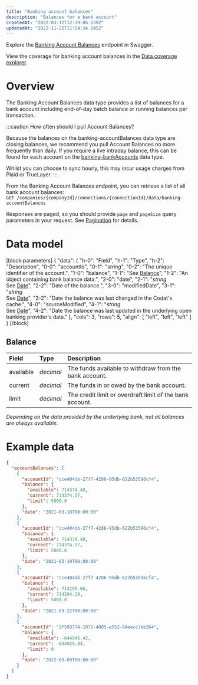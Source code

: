 ```yaml
---
title: "Banking account balances"
description: "Balances for a bank account"
createdAt: "2022-03-12T12:39:06.539Z"
updatedAt: "2022-11-22T11:54:34.145Z"
---
```


Explore the <a className="external" class="external" href="https://api.codat.io/swagger/index.html#/BankingAccountBalances" target="_blank">Banking Account Balances</a> endpoint in Swagger.

View the coverage for banking account balances in the <a className="external" href="https://knowledge.codat.io/supported-features/banking?view=tab-by-data-type&dataType=banking-accountBalances" target="_blank">Data coverage explorer</a>.

# Overview

The Banking Account Balances data type provides a list of balances for a bank account including end-of-day batch balance or running balances per transaction.

:::caution How often should I pull Account Balances?

Because the balances on the banking-accountBalances data type are closing balances, we recommend you pull Account Balances no more frequently than daily. If you require a live intraday balance, this can be found for each account on the [banking-bankAccounts](#data-model-banking-banking-accounts) data type.

Whilst you can choose to sync hourly, this may incur usage charges from Plaid or TrueLayer.
:::

From the Banking Account Balances endpoint, you can retrieve a list of all bank account balances:  
`GET /companies/{companyId}/connections/{connectionId}/data/banking-accountBalances`

Responses are paged, so you should provide `page` and `pageSize` query parameters in your request. See [Pagination](/pagination) for details.

# Data model

[block:parameters]
{
"data": {
"h-0": "Field",
"h-1": "Type",
"h-2": "Description",
"0-0": "accountId",
"0-1": "_string_",
"0-2": "The unique identifier of the account.",
"1-0": "balance",
"1-1": "See [Balance](#balance)",
"1-2": "An object containing bank balance data.",
"2-0": "date",
"2-1": "_string_  
See [Date](/datamodel-shared-date)",
"2-2": "Date of the balance.",
"3-0": "modifiedDate",
"3-1": "_string_  
See [Date](/datamodel-shared-date)",
"3-2": "Date the balance was last changed in the Codat's cache.",
"4-0": "sourceModified",
"4-1": "_string_  
See [Date](/datamodel-shared-date)",
"4-2": "Date the balance was last updated in the underlying open banking provider's data."
},
"cols": 3,
"rows": 5,
"align": [
"left",
"left",
"left"
]
}
[/block]

## Balance

| Field     | Type      | Description                                              |
| :-------- | :-------- | :------------------------------------------------------- |
| available | _decimal_ | The funds available to withdraw from the bank account.   |
| current   | _decimal_ | The funds in or owed by the bank account.                |
| limit     | _decimal_ | The credit limit or overdraft limit of the bank account. |

_Depending on the data provided by the underlying bank, not all balances are always available._

# Example data

```json
{
  "accountBalances": [
    {
      "accountId": "cce404db-27f7-4286-95db-622b53596cf4",
      "balance": {
        "available": 714374.48,
        "current": 714374.57,
        "limit": 5000.0
      },
      "date": "2021-03-18T00:00:00"
    },
    {
      "accountId": "cce404db-27f7-4286-95db-622b53596cf4",
      "balance": {
        "available": 714374.48,
        "current": 714374.57,
        "limit": 5000.0
      },
      "date": "2021-03-19T00:00:00"
    },
    {
      "accountId": "cce404db-27f7-4286-95db-622b53596cf4",
      "balance": {
        "available": 714195.66,
        "current": 714204.39,
        "limit": 5000.0
      },
      "date": "2021-03-22T00:00:00"
    },
    {
      "accountId": "2f593774-1075-4805-a552-84eecc7eb264",
      "balance": {
        "available": -644945.42,
        "current": -644925.84,
        "limit": 0
      },
      "date": "2022-03-09T00:00:00"
    }
  ]
}
```
